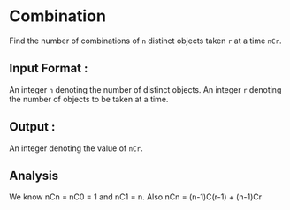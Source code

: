 # Combination

Find the number of combinations of `n` distinct objects taken `r` at a time `nCr`.


## Input Format :

An integer `n` denoting the number of distinct objects.
An integer `r` denoting the number of objects to be taken at a time.

## Output :

An integer denoting the value of `nCr`.


## Analysis

We know nCn = nC0 = 1 and nC1 = n.
Also nCn = (n-1)C(r-1) + (n-1)Cr
